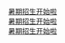   
[暑期招生开始啦](http://www.dianyue.me/archives/062/0lfdfju0r4uw8k39/)  
[暑期招生开始啦](http://www.dianyue.me/archives/020/qedjl0z05n0cxtto/)  
[暑期招生开始啦](http://www.dianyue.me/archives/993/2v437jboqsn36bwi/)